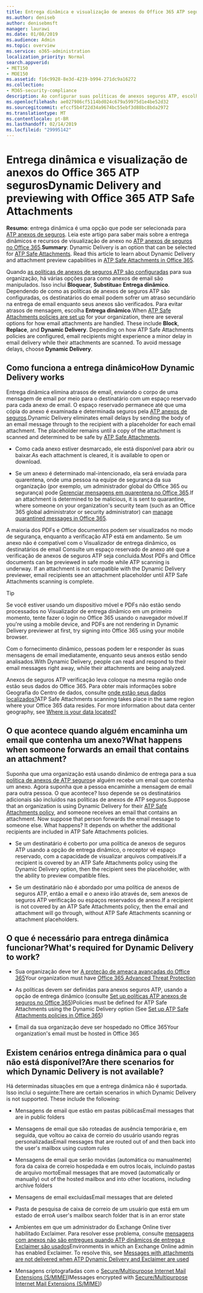 ```yaml
---
title: Entrega dinâmica e visualização de anexos do Office 365 ATP seguros
ms.author: deniseb
author: denisebmsft
manager: laurawi
ms.date: 01/08/2019
ms.audience: Admin
ms.topic: overview
ms.service: o365-administration
localization_priority: Normal
search.appverid:
- MET150
- MOE150
ms.assetid: f16c9928-8e3d-4219-b994-271dc9a16272
ms.collection:
- M365-security-compliance
description: Ao configurar suas políticas de anexos seguros ATP, escolha entrega dinâmica para evitar atrasos de mensagem e permitem que as pessoas visualizem anexos que estão sendo examinados.
ms.openlocfilehash: ae027986cf5114bd024c679a59975d1e4be52d32
ms.sourcegitcommit: efccf5b4f22d34a9674bc55ebf3d88bc8bda2972
ms.translationtype: MT
ms.contentlocale: pt-BR
ms.lasthandoff: 02/14/2019
ms.locfileid: "29995142"
---
```

# <a name="dynamic-delivery-and-previewing-with-office-365-atp-safe-attachments"></a><span data-ttu-id="3ed33-103">Entrega dinâmica e visualização de anexos do Office 365 ATP seguros</span><span class="sxs-lookup"><span data-stu-id="3ed33-103">Dynamic Delivery and previewing with Office 365 ATP Safe Attachments</span></span>

<span data-ttu-id="3ed33-p101">**Resumo**: entrega dinâmica é uma opção que pode ser selecionada para [ATP anexos de seguros](atp-safe-attachments.md). Leia este artigo para saber mais sobre a entrega dinâmicos e recursos de visualização de anexo no [ATP anexos de seguros no Office 365](atp-safe-attachments.md).</span><span class="sxs-lookup"><span data-stu-id="3ed33-p101">**Summary**: Dynamic Delivery is an option that can be selected for [ATP Safe Attachments](atp-safe-attachments.md). Read this article to learn about Dynamic Delivery and attachment preview capabilities in [ATP Safe Attachments in Office 365](atp-safe-attachments.md).</span></span>

<span data-ttu-id="3ed33-p102">Quando [as políticas de anexos de seguros ATP são configuradas](set-up-atp-safe-attachments-policies.md) para sua organização, há várias opções para como anexos de email são manipulados. Isso inclui **Bloquear**, **Substitua**e **Entrega dinâmico**. Dependendo de como as políticas de anexos de seguros ATP são configuradas, os destinatários do email podem sofrer um atraso secundário na entrega de email enquanto seus anexos são verificados. Para evitar atrasos de mensagem, escolha **Entrega dinâmico**.</span><span class="sxs-lookup"><span data-stu-id="3ed33-p102">When [ATP Safe Attachments policies are set up](set-up-atp-safe-attachments-policies.md) for your organization, there are several options for how email attachments are handled. These include **Block**, **Replace**, and **Dynamic Delivery**. Depending on how ATP Safe Attachments policies are configured, email recipients might experience a minor delay in email delivery while their attachments are scanned. To avoid message delays, choose **Dynamic Delivery**.</span></span>
  
## <a name="how-dynamic-delivery-works"></a><span data-ttu-id="3ed33-110">Como funciona a entrega dinâmico</span><span class="sxs-lookup"><span data-stu-id="3ed33-110">How Dynamic Delivery works</span></span>
  
<span data-ttu-id="3ed33-p103">Entrega dinâmica elimina atrasos de email, enviando o corpo de uma mensagem de email por meio para o destinatário com um espaço reservado para cada anexo de email. O espaço reservado permanece até que uma cópia do anexo é examinada e determinada seguros pela [ATP anexos de seguros](atp-safe-attachments.md).</span><span class="sxs-lookup"><span data-stu-id="3ed33-p103">Dynamic Delivery eliminates email delays by sending the body of an email message through to the recipient with a placeholder for each email attachment. The placeholder remains until a copy of the attachment is scanned and determined to be safe by [ATP Safe Attachments](atp-safe-attachments.md).</span></span> 

- <span data-ttu-id="3ed33-113">Como cada anexo estiver desmarcado, ele está disponível para abrir ou baixar.</span><span class="sxs-lookup"><span data-stu-id="3ed33-113">As each attachment is cleared, it is available to open or download.</span></span> 

- <span data-ttu-id="3ed33-114">Se um anexo é determinado mal-intencionado, ela será enviada para quarentena, onde uma pessoa na equipe de segurança da sua organização (por exemplo, um administrador global do Office 365 ou segurança) pode [Gerenciar mensagens em quarentena no Office 365](manage-quarantined-messages-and-files.md).</span><span class="sxs-lookup"><span data-stu-id="3ed33-114">If an attachment is determined to be malicious, it is sent to quarantine, where someone on your organization's security team (such as an Office 365 global administrator or security administrator) can [manage quarantined messages in Office 365](manage-quarantined-messages-and-files.md).</span></span>

<span data-ttu-id="3ed33-p104">A maioria dos PDFs e Office documentos podem ser visualizados no modo de segurança, enquanto a verificação ATP está em andamento. Se um anexo não é compatível com o Visualizador de entrega dinâmico, os destinatários de email Consulte um espaço reservado de anexo até que a verificação de anexos de seguros ATP seja concluída.</span><span class="sxs-lookup"><span data-stu-id="3ed33-p104">Most PDFs and Office documents can be previewed in safe mode while ATP scanning is underway. If an attachment is not compatible with the Dynamic Delivery previewer, email recipients see an attachment placeholder until ATP Safe Attachments scanning is complete.</span></span>

> [!TIP]
> <span data-ttu-id="3ed33-117">Se você estiver usando um dispositivo móvel e PDFs não estão sendo processados no Visualizador de entrega dinâmico em um primeiro momento, tente fazer o login no Office 365 usando o navegador móvel.</span><span class="sxs-lookup"><span data-stu-id="3ed33-117">If you're using a mobile device, and PDFs are not rendering in Dynamic Delivery previewer at first, try signing into Office 365 using your mobile browser.</span></span>

<span data-ttu-id="3ed33-118">Com o fornecimento dinâmico, pessoas podem ler e responder às suas mensagens de email imediatamente, enquanto seus anexos estão sendo analisados.</span><span class="sxs-lookup"><span data-stu-id="3ed33-118">With Dynamic Delivery, people can read and respond to their email messages right away, while their attachments are being analyzed.</span></span> 

<span data-ttu-id="3ed33-p105">Anexos de seguros ATP verificação leva coloque na mesma região onde estão seus dados do Office 365. Para obter mais informações sobre Geografia do Centro de dados, consulte [onde estão seus dados localizados?](https://products.office.com/where-is-your-data-located?geo=All)</span><span class="sxs-lookup"><span data-stu-id="3ed33-p105">ATP Safe Attachments scanning takes place in the same region where your Office 365 data resides. For more information about data center geography, see [Where is your data located?](https://products.office.com/where-is-your-data-located?geo=All)</span></span> 
  
## <a name="what-happens-when-someone-forwards-an-email-that-contains-an-attachment"></a><span data-ttu-id="3ed33-121">O que acontece quando alguém encaminha um email que contenha um anexo?</span><span class="sxs-lookup"><span data-stu-id="3ed33-121">What happens when someone forwards an email that contains an attachment?</span></span>

<span data-ttu-id="3ed33-p106">Suponha que uma organização está usando dinâmico de entrega para a sua [política de anexos de ATP seguros](set-up-atp-safe-attachments-policies.md)e alguém recebe um email que contenha um anexo. Agora suponha que a pessoa encaminhe a mensagem de email para outra pessoa. O que acontece? Isso depende se os destinatários adicionais são incluídos nas políticas de anexos de ATP seguros.</span><span class="sxs-lookup"><span data-stu-id="3ed33-p106">Suppose that an organization is using Dynamic Delivery for their [ATP Safe Attachments policy](set-up-atp-safe-attachments-policies.md), and someone receives an email that contains an attachment. Now suppose that person forwards the email message to someone else. What happens? It depends on whether the additional recipients are included in ATP Safe Attachments policies.</span></span>
  
- <span data-ttu-id="3ed33-126">Se um destinatário é coberto por uma política de anexos de seguros ATP usando a opção de entrega dinâmico, o receptor vê espaço reservado, com a capacidade de visualizar arquivos compatíveis.</span><span class="sxs-lookup"><span data-stu-id="3ed33-126">If a recipient is covered by an ATP Safe Attachments policy using the Dynamic Delivery option, then the recipient sees the placeholder, with the ability to preview compatible files.</span></span>
    
- <span data-ttu-id="3ed33-127">Se um destinatário não é abordado por uma política de anexos de seguros ATP, então a email e o anexo irão através de, sem anexos de seguros ATP verificação ou espaços reservados de anexo.</span><span class="sxs-lookup"><span data-stu-id="3ed33-127">If a recipient is not covered by an ATP Safe Attachments policy, then the email and attachment will go through, without ATP Safe Attachments scanning or attachment placeholders.</span></span>
    
## <a name="whats-required-for-dynamic-delivery-to-work"></a><span data-ttu-id="3ed33-128">O que é necessário para entrega dinâmica funcionar?</span><span class="sxs-lookup"><span data-stu-id="3ed33-128">What's required for Dynamic Delivery to work?</span></span>

- <span data-ttu-id="3ed33-129">Sua organização deve ter [A proteção de ameaça avançadas do Office 365](office-365-atp.md)</span><span class="sxs-lookup"><span data-stu-id="3ed33-129">Your organization must have [Office 365 Advanced Threat Protection](office-365-atp.md)</span></span>
    
- <span data-ttu-id="3ed33-130">As políticas devem ser definidas para anexos seguros ATP, usando a opção de entrega dinâmico (consulte [Set up políticas ATP anexos de seguros no Office 365](set-up-atp-safe-attachments-policies.md))</span><span class="sxs-lookup"><span data-stu-id="3ed33-130">Policies must be defined for ATP Safe Attachments using the Dynamic Delivery option (See [Set up ATP Safe Attachments policies in Office 365](set-up-atp-safe-attachments-policies.md))</span></span>
    
- <span data-ttu-id="3ed33-131">Email da sua organização deve ser hospedado no Office 365</span><span class="sxs-lookup"><span data-stu-id="3ed33-131">Your organization's email must be hosted in Office 365</span></span>
    
## <a name="are-there-scenarios-for-which-dynamic-delivery-is-not-available"></a><span data-ttu-id="3ed33-132">Existem cenários entrega dinâmica para o qual não está disponível?</span><span class="sxs-lookup"><span data-stu-id="3ed33-132">Are there scenarios for which Dynamic Delivery is not available?</span></span>

<span data-ttu-id="3ed33-p107">Há determinadas situações em que a entrega dinâmica não é suportada. Isso inclui o seguinte:</span><span class="sxs-lookup"><span data-stu-id="3ed33-p107">There are certain scenarios in which Dynamic Delivery is not supported. These include the following:</span></span>
  
- <span data-ttu-id="3ed33-135">Mensagens de email que estão em pastas públicas</span><span class="sxs-lookup"><span data-stu-id="3ed33-135">Email messages that are in public folders</span></span>
    
- <span data-ttu-id="3ed33-136">Mensagens de email que são roteadas de ausência temporária e, em seguida, que voltou ao caixa de correio do usuário usando regras personalizadas</span><span class="sxs-lookup"><span data-stu-id="3ed33-136">Email messages that are routed out of and then back into the user's mailbox using custom rules</span></span>
    
- <span data-ttu-id="3ed33-137">Mensagens de email que serão movidas (automática ou manualmente) fora da caixa de correio hospedada e em outros locais, incluindo pastas de arquivo morto</span><span class="sxs-lookup"><span data-stu-id="3ed33-137">Email messages that are moved (automatically or manually) out of the hosted mailbox and into other locations, including archive folders</span></span>
    
- <span data-ttu-id="3ed33-138">Mensagens de email excluídas</span><span class="sxs-lookup"><span data-stu-id="3ed33-138">Email messages that are deleted</span></span>
    
- <span data-ttu-id="3ed33-139">Pasta de pesquisa de caixa de correio de um usuário que está em um estado de erro</span><span class="sxs-lookup"><span data-stu-id="3ed33-139">A user's mailbox search folder that is in an error state</span></span>
    
- <span data-ttu-id="3ed33-p108">Ambientes em que um administrador do Exchange Online tiver habilitado Exclaimer. Para resolver esse problema, consulte [mensagens com anexos não são entregues quando ATP dinâmicos de entrega e Exclaimer são usados](https://support.microsoft.com/help/4014438/messages-with-attachments-are-not-delivered-when-atp-dynamic-delivery)</span><span class="sxs-lookup"><span data-stu-id="3ed33-p108">Environments in which an Exchange Online admin has enabled Exclaimer. To resolve this, see [Messages with attachments are not delivered when ATP Dynamic Delivery and Exclaimer are used](https://support.microsoft.com/help/4014438/messages-with-attachments-are-not-delivered-when-atp-dynamic-delivery)</span></span>

- <span data-ttu-id="3ed33-142">Mensagens criptografadas com o [Secure/Multipurpose Internet Mail Extensions (S/MIME)](s-mime-for-message-signing-and-encryption.md))</span><span class="sxs-lookup"><span data-stu-id="3ed33-142">Messages encrypted with [Secure/Multipurpose Internet Mail Extensions (S/MIME)](s-mime-for-message-signing-and-encryption.md))</span></span>

